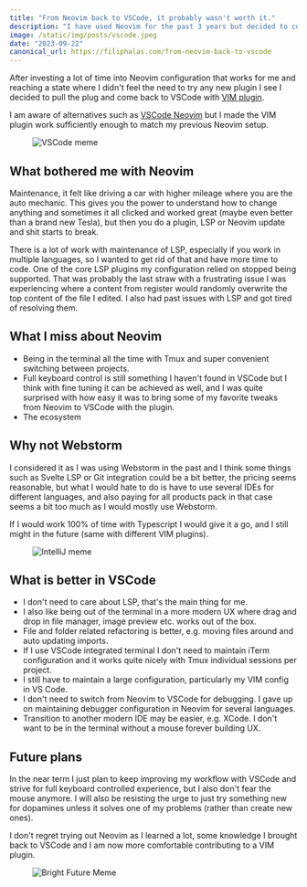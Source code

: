 ```yaml
---
title: "From Neovim back to VSCode, it probably wasn't worth it."
description: "I have used Neovim for the past 3 years but decided to come back to VSCode with the VIM plugin."
image: /static/img/posts/vscode.jpeg
date: "2023-09-22"
canonical_url: https://filiphalas.com/from-neovim-back-to-vscode
---
```


After investing a lot of time into Neovim configuration that works for me and reaching a state where I didn't feel the need to try any new plugin I see I decided to pull the plug and come back to VSCode with [VIM plugin](https://marketplace.visualstudio.com/items?itemName=vscodevim.vim).

I am aware of alternatives such as [VSCode Neovim](https://marketplace.visualstudio.com/items?itemName=asvetliakov.vscode-neovim) but I made the VIM plugin work sufficiently enough to match my previous Neovim setup.

<figure>
  <img src="/static/img/posts/vscode-meme.jpeg" alt="VSCode meme">
</figure>

## What bothered me with Neovim
Maintenance, it felt like driving a car with higher mileage where you are the auto mechanic. This gives you the power to understand how to change anything and sometimes it all clicked and worked great (maybe even better than a brand new Tesla), but then you do a plugin, LSP or Neovim update and shit starts to break.

There is a lot of work with maintenance of LSP, especially if you work in multiple languages, so I wanted to get rid of that and have more time to code. One of the core LSP plugins my configuration relied on stopped being supported. That was probably the last straw with a frustrating issue I was experiencing where a content from register would randomly overwrite the top content of the file I edited. I also had past issues with LSP and got tired of resolving them.

## What I miss about Neovim
- Being in the terminal all the time with Tmux and super convenient switching between projects.
- Full keyboard control is still something I haven't found in VSCode but I think with fine tuning it can be achieved as well, and I was quite surprised with how easy it was to bring some of my favorite tweaks from Neovim to VSCode with the plugin.
- The ecosystem

## Why not Webstorm
I considered it as I was using Webstorm in the past and I think some things such as Svelte LSP or Git integration could be a bit better, the pricing seems reasonable, but what I would hate to do is have to use several IDEs for different languages, and also paying for all products pack in that case seems a bit too much as I would mostly use Webstorm.

If I would work 100% of time with Typescript I would give it a go, and I still might in the future (same with different VIM plugins).

<figure>
  <img src="/static/img/posts/webstorm-meme.png" alt="IntelliJ meme">
</figure>

## What is better in VSCode
- I don't need to care about LSP, that's the main thing for me.
- I also like being out of the terminal in a more modern UX where drag and drop in file manager, image preview etc. works out of the box.
- File and folder related refactoring is better, e.g. moving files around and auto updating imports.
- If I use VSCode integrated terminal I don't need to maintain iTerm configuration and it works quite nicely with Tmux individual sessions per project.
- I still have to maintain a large configuration, particularly my VIM config in VS Code.
- I don't need to switch from Neovim to VSCode for debugging. I gave up on maintaining debugger configuration in Neovim for several languages.
- Transition to another modern IDE may be easier, e.g. XCode. I don't want to be in the terminal without a mouse forever building UX.

## Future plans

In the near term I just plan to keep improving my workflow with VSCode and strive for full keyboard controlled experience, but I also don't fear the mouse anymore. I will also be resisting the urge to just try something new for dopamines unless it solves one of my problems (rather than create new ones).

I don't regret trying out Neovim as I learned a lot, some knowledge I brought back to VSCode and I am now more comfortable contributing to a VIM plugin.

<figure>
  <img src="/static/img/posts/bright-future-meme.jpeg" alt="Bright Future Meme">
</figure>